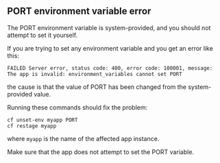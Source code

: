 ## PORT environment variable error

The PORT environment variable is system-provided, and you should not attempt to set it yourself.

If you are trying to set any environment variable and you get an error like this:

```
FAILED Server error, status code: 400, error code: 100001, message: The app is invalid: environment_variables cannot set PORT
```

the cause is that the value of PORT has been changed from the system-provided value.

Running these commands should fix the problem:

```
cf unset-env myapp PORT
cf restage myapp
```

where `myapp` is the name of the affected app instance.

Make sure that the app does not attempt to set the PORT variable.